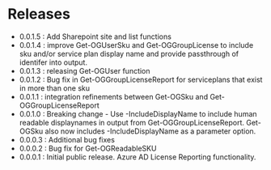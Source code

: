# Releases
- 0.0.1.5 : Add Sharepoint site and list functions
- 0.0.1.4 : improve Get-OGUserSku and Get-OGGroupLicense to include sku and/or service plan display name and provide passthrough of identifer into output.
- 0.0.1.3 : releasing Get-OGUser function
- 0.0.1.2 : Bug fix in Get-OGGroupLicenseReport for serviceplans that exist in more than one sku
- 0.0.1.1 : integration refinements between Get-OGSku and Get-OGGroupLicenseReport
- 0.0.1.0 : Breaking change - Use -IncludeDisplayName to include human readable displaynames in output from Get-OGGroupLicenseReport.  Get-OGSku also now includes -IncludeDisplayName as a parameter option.
- 0.0.0.3 : Additional bug fixes
- 0.0.0.2 : Bug fix for Get-OGReadableSKU
- 0.0.0.1 : Initial public release. Azure AD License Reporting functionality.